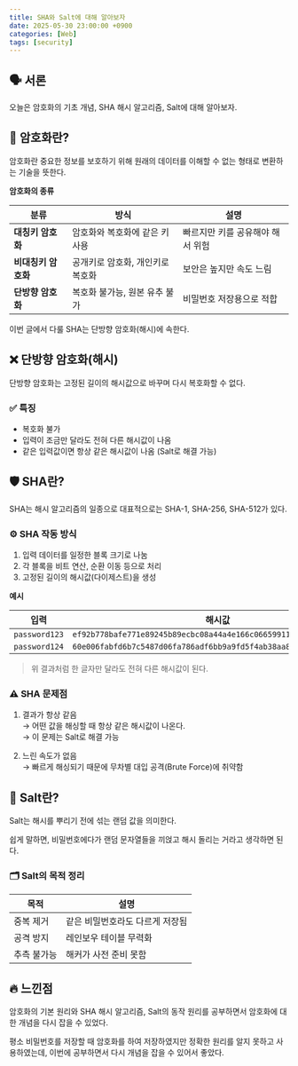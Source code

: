```yaml
---
title: SHA와 Salt에 대해 알아보자
date: 2025-05-30 23:00:00 +0900
categories: [Web]
tags: [security]
---
```


## 🗣️ **서론**
오늘은 암호화의 기초 개념, SHA 해시 알고리즘, Salt에 대해 알아보자.

## 🔐 **암호화란?**
암호화란 중요한 정보를 보호하기 위해 원래의 데이터를 이해할 수 없는 형태로 변환하는 기술을 뜻한다.

**암호화의 종류**

| 분류                | 방식                             | 설명                             |
| ------------------- | -------------------------------- | -------------------------------- |
| **대칭키 암호화**   | 암호화와 복호화에 같은 키 사용   | 빠르지만 키를 공유해야 해서 위험 |
| **비대칭키 암호화** | 공개키로 암호화, 개인키로 복호화 | 보안은 높지만 속도 느림          |
| **단방향 암호화**   | 복호화 불가능, 원본 유추 불가    | 비밀번호 저장용으로 적합         |

이번 글에서 다룰 SHA는 단방향 암호화(해시)에 속한다.

## ❌ **단방향 암호화(해시)**
단방향 암호화는 고정된 길이의 해시값으로 바꾸며 다시 복호화할 수 없다.

### ✅ **특징**
- 복호화 불가  
- 입력이 조금만 달라도 전혀 다른 해시값이 나옴  
- 같은 입력값이면 항상 같은 해시값이 나옴 (Salt로 해결 가능)  

## 🛡️ **SHA란?**
SHA는 해시 알고리즘의 일종으로 대표적으로는 SHA-1, SHA-256, SHA-512가 있다.

### ⚙️ **SHA 작동 방식**

1. 입력 데이터를 일정한 블록 크기로 나눔  
2. 각 블록을 비트 연산, 순환 이동 등으로 처리  
3. 고정된 길이의 해시값(다이제스트)을 생성  

**예시**

| 입력          | 해시값                                                             |
| ------------- | ------------------------------------------------------------------ |
| `password123` | `ef92b778bafe771e89245b89ecbc08a44a4e166c06659911881f383d4473e94f` |
| `password124` | `60e006fabfd6b7c5487d06fa786adf6bb9a9fd5f4ab38aa8e2d8618c68f6e027` |

> 위 결과처럼 한 글자만 달라도 전혀 다른 해시값이 된다.

### ⚠️ **SHA 문제점**
1. 결과가 항상 같음  
   → 어떤 값을 해싱할 때 항상 같은 해시값이 나온다.  
   → 이 문제는 Salt로 해결 가능

2. 느린 속도가 없음  
   → 빠르게 해싱되기 때문에 무차별 대입 공격(Brute Force)에 취약함

## 🧂 **Salt란?**
Salt는 해시를 뿌리기 전에 섞는 랜덤 값을 의미한다.

쉽게 말하면, 비밀번호에다가 랜덤 문자열들을 끼얹고 해시 돌리는 거라고 생각하면 된다.

### 🗂️ **Salt의 목적 정리**

| 목적        | 설명                            |
| ----------- | ------------------------------- |
| 중복 제거   | 같은 비밀번호라도 다르게 저장됨 |
| 공격 방지   | 레인보우 테이블 무력화          |
| 추측 불가능 | 해커가 사전 준비 못함           |

## 🔥 **느낀점**
암호화의 기본 원리와 SHA 해시 알고리즘, Salt의 동작 원리를 공부하면서 암호화에 대한 개념을 다시 잡을 수 있었다.

평소 비밀번호를 저장할 때 암호화를 하여 저장하였지만 정확한 원리를 알지 못하고 사용하였는데, 이번에 공부하면서 다시 개념을 잡을 수 있어서 좋았다.